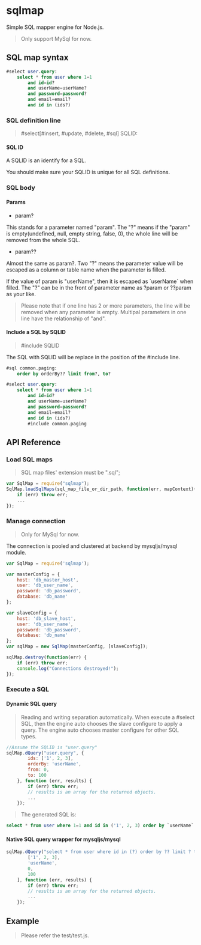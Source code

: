 # sqlmap

Simple SQL mapper engine for Node.js.
> Only support MySql for now.

## SQL map syntax

```sql
#select user.query:
    select * from user where 1=1
        and id=id?
        and userName=userName?
        and password=password?
        and email=email?
        and id in (ids?)
```

### SQL definition line

> \#select[#insert, #update, #delete, #sql] SQLID:

#### SQL ID

A SQLID is an identify for a SQL.

You should make sure your SQLID is unique for all SQL definitions.

### SQL body

#### Params

* param?

This stands for a parameter named "param". The "?" means if the "param" is empty(undefined, null, empty string, false, 0), the whole line will be removed from the whole SQL.

* param??

Almost the same as param?. Two "?" means the parameter value will be escaped as a column or table name when the parameter is filled.

If the value of param is "userName", then it is escaped as \`userName\` when filled.
The "?" can be in the front of parameter name as ?param or ??param as your like.
> Please note that if one line has 2 or more parameters, the line will be removed when any parameter is empty. Multipal parameters in one line have the relationship of "and".

#### Include a SQL by SQLID

> \#include SQLID

The SQL with SQLID will be replace in the position of the #include line.

```sql
#sql common.paging:
    order by orderBy?? limit from?, to?

#select user.query:
    select * from user where 1=1
        and id=id?
        and userName=userName?
        and password=password?
        and email=email?
        and id in (ids?)
        #include common.paging
```

## API Reference

### Load SQL maps

> SQL map files' extension must be ".sql";

```js
var SqlMap = require("sqlmap");
SqlMap.loadSqlMaps(sql_map_file_or_dir_path, function(err, mapContext){
    if (err) throw err;
    ...
});
```

### Manage connection

> Only for MySql for now.

The connection is pooled and clustered at backend by mysqljs/mysql module.

```js
var SqlMap = require('sqlmap');

var masterConfig = {
    host: 'db_master_host',
    user: 'db_user_name',
    password: 'db_password',
    database: 'db_name'
};

var slaveConfig = {
    host: 'db_slave_host',
    user: 'db_user_name',
    password: 'db_password',
    database: 'db_name'
};
var sqlMap = new SqlMap(masterConfig, [slaveConfig]);

sqlMap.destroy(function(err) {
    if (err) throw err;
    console.log("Connections destroyed!");
});
```

### Execute a SQL

#### Dynamic SQL query

> Reading and writing separation automatically. 
> When execute a #select SQL, then the engine auto chooses the slave configure to apply a query. The engine auto chooses master configure for other SQL types.

```js
//Assume the SQLID is "user.query"
sqlMap.dQuery("user.query", {
        ids: ['1', 2, 3],
        orderBy: 'userName',
        from: 0,
        to: 100
    }, function (err, results) {
        if (err) throw err;
        // results is an array for the returned objects.
        ...
    });
```

> The generated SQL is:

```sql
select * from user where 1=1 and id in ('1', 2, 3) order by `userName` limit 0, 100
```

#### Native SQL query wrapper for mysqljs/mysql

```js
sqlMap.dQuery("select * from user where id in (?) order by ?? limit ? to ?", [
        ['1', 2, 3],
        'userName',
        0,
        100
    ], function (err, results) {
        if (err) throw err;
        // results is an array for the returned objects.
        ...
    });
```

## Example

> Please refer the test/test.js.
